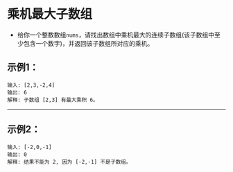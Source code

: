 # 乘机最大子数组
- 给你一个整数数组`nums`，请找出数组中乘机最大的连续子数组(该子数组中至少包含一个数字)，并返回该子数组所对应的乘机。


## 示例1：
```
输入: [2,3,-2,4]
输出: 6
解释: 子数组 [2,3] 有最大乘积 6。
```
---
## 示例2：
```
输入: [-2,0,-1]
输出: 0
解释: 结果不能为 2, 因为 [-2,-1] 不是子数组。
```
